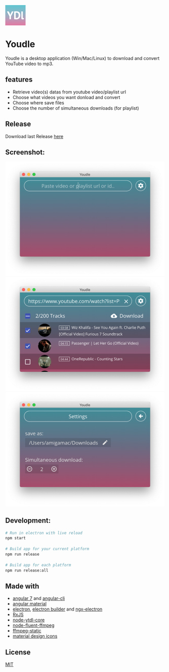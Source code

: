 ![Youdle logo](/build/icons/png/64x64.png)
# Youdle
Youdle is a desktop application (Win/Mac/Linux) to download and convert YouTube video to mp3.

## features
- Retrieve video(s) datas from youtube video/playlist url
- Choose what videos you want donload and convert
- Choose where save files
- Choose the number of simultaneous downloads (for playlist)

## Release

Download last Release [here](https://github.com/radiium/youdle/releases)

## Screenshot:

![Youdle capture 1](/build/captures/youdle1.png?raw=true "Youdle capture 1")
![Youdle capture 2](/build/captures/youdle2.png?raw=true "Youdle capture 2")
![Youdle capture 3](/build/captures/youdle3.png?raw=true "Youdle capture 3")

## Development:

```bash
# Run in electron with live reload
npm start

# Build app for your current platform
npm run release

# Build app for each platform
npm run release:all
```


## Made with

- [angular 7](https://angular.io/) and [angular-cli](https://github.com/angular/angular-cli)
- [angular material](https://material.angular.io/)
- [electron](https://electron.atom.io/), [electron builder](https://github.com/electron-userland/electron-builder/) and [ngx-electron](https://github.com/ThorstenHans/ngx-electron)
- [RxJS](http://reactivex.io/rxjs/)
- [node-ytdl-core](https://github.com/fent/node-ytdl-core)
- [node-fluent-ffmpeg](https://github.com/fluent-ffmpeg/node-fluent-ffmpeg)
- [ffmpeg-static](https://github.com/zimbatm/ffmpeg-static)
- [material design icons](https://materialdesignicons.com/)


## License

[MIT](LICENCE.md)
